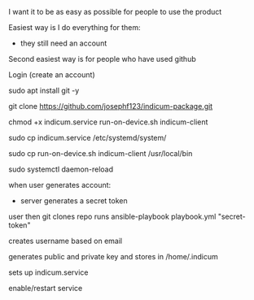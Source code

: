 I want it to be as easy as possible for people to use the product

Easiest way is I do everything for them:
- they still need an account

Second easiest way is for people who have used github


Login (create an account)

sudo apt install git -y

git clone https://github.com/josephf123/indicum-package.git

chmod +x indicum.service run-on-device.sh indicum-client

sudo cp indicum.service /etc/systemd/system/

sudo cp run-on-device.sh indicum-client /usr/local/bin

sudo systemctl daemon-reload




when user generates account:
- server generates a secret token

user then git clones repo
runs 
ansible-playbook playbook.yml "secret-token"

creates username based on email

generates public and private key and stores in /home/.indicum

sets up indicum.service

enable/restart service

